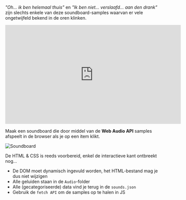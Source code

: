 _"Oh... ik ben helemaal thuis"_ en _"Ik ben niet... verslaafd... aan den drank"_ zijn slechts enkele van deze soundboard-samples waarvan er vele ongetwijfeld bekend in de oren klinken.

<iframe width="560" height="315" src="https://www.youtube.com/embed/taZpFYrZ3Bo" frameborder="0" allow="accelerometer; autoplay; clipboard-write; encrypted-media; gyroscope; picture-in-picture" allowfullscreen></iframe>

Maak een soundboard die door middel van de **Web Audio API** samples afspeelt in de browser als je op een item klikt.

![Soundboard](./assets/soundboard.png?raw=true)

De HTML & CSS is reeds voorbereid, enkel de interactieve kant ontbreekt nog...

- De DOM moet dynamisch ingevuld worden, het HTML-bestand mag je dus niet wijzigen
- Alle geluiden staan in de `Audio`-folder
- Alle (gecategoriseerde) data vind je terug in de `sounds.json`
- Gebruik de `fetch API` om de samples op te halen in JS
